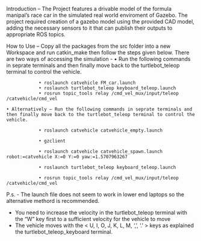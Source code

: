 Introduction – The Project features a drivable model of the formula manipal’s race car in the         simulated real world enviroment of Gazebo. The project required creation of a gazebo model using the provided CAD model, adding the necessary sensors to it that can publish their outputs to appropriate ROS topics.



How to Use – Copy all the packages from the src folder into a new Workspace and run catkin_make then follow the steps given below.
There are two ways of accessing the simulation -
    • Run the following commands in seprate terminals and then finally move back to the turtlebot_teleop terminal to control the vehicle.
        	
                • roslaunch catvehicle FM_car.launch 
                • roslaunch turtlebot_teleop keyboard_teleop.launch
                • rosrun topic_tools relay /cmd_vel_mux/input/teleop /catvehicle/cmd_vel
    
    • Alternatively – Run the following commands in seprate terminals and then finally move back to the turtlebot_teleop terminal to control the vehicle.
        	
                • roslaunch catvehicle catvehicle_empty.launch

                • gzclient

                • roslaunch catvehicle catvehicle_spawn.launch robot:=catvehicle X:=0 Y:=0 yaw:=1.5707963267

                • roslaunch turtlebot_teleop keyboard_teleop.launch

                • rosrun topic_tools relay /cmd_vel_mux/input/teleop /catvehicle/cmd_vel		

P.s. - 	The launch file does not seem to work in lower end laptops so the alternative methord is  	recommended.
-	You need to increase the velocity in the turtlebot_teleop terminal with the “W” key first to a 	sufficient velocity for the vehicle to move
-	The vehicle moves with the < U, I, O, J, K, L, M, ‘,’, ‘.’ > keys as explained the 	turtlebot_teleop_keyboard terminal.
